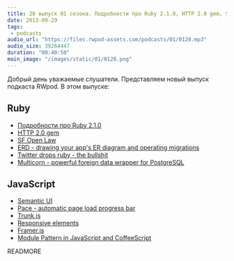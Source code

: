 ```yaml
---
title: 28 выпуск 01 сезона. Подробности про Ruby 2.1.0, HTTP 2.0 gem, Semantic UI, Framer.js и прочее
date: 2013-09-29
tags:
 - podcasts
audio_url: "https://files.rwpod-assets.com/podcasts/01/0128.mp3"
audio_size: 39264447
duration: "00:40:50"
main_image: "/images/static/01/0128.png"
---
```


Добрый день уважаемые слушатели. Представляем новый выпуск подкаста RWpod. В этом выпуске:

## Ruby

 - [Подробности про Ruby 2.1.0](http://rkh.im/ruby-2.1)
 - [HTTP 2.0 gem](https://github.com/igrigorik/http-2)
 - [SF Open Law](http://sfmoci.github.io/openlaw/)
 - [ERD - drawing your app's ER diagram and operating migrations](https://github.com/amatsuda/erd)
 - [Twitter drops ruby - the bullshit](http://carlosbecker.com/posts/twitter-drops-ruby-bullshit/)
 - [Multicorn - powerful foreign data wrapper for PostgreSQL](http://leopard.in.ua/2013/09/28/postgresql-multicorn/)

## JavaScript

 - [Semantic UI](http://semantic-ui.com/)
 - [Pace - automatic page load progress bar](http://github.hubspot.com/pace/docs/welcome/)
 - [Trunk.js](http://www.roblukedesign.com/trunk/trunk.html)
 - [Responsive elements](http://kumailht.com/responsive-elements/)
 - [Framer.js](http://www.framerjs.com/)
 - [Module Pattern in JavaScript and CoffeeScript](http://robots.thoughtbot.com/post/51801869159/module-pattern-in-javascript-and-coffeescript)

READMORE

